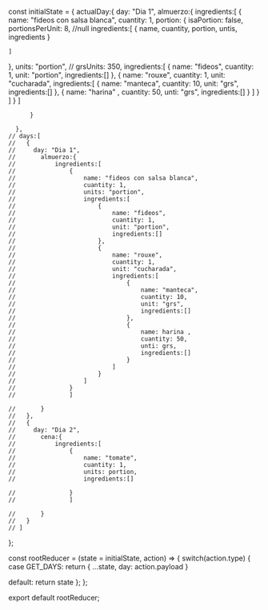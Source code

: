 
  
  const initialState = {
    actualDay:{
          day: "Dia 1",
          almuerzo:{
              ingredients:[
{
name: "fideos con salsa blanca",
cuantity: 1,
portion: {
    isaPortion: false,
    portionsPerUnit: 8, //null
    ingredients:[
        {
            name,
            cuantity,
            portion,
            untis,
            ingredients
        }

    ]
},
units: "portion",
// grsUnits: 350,
ingredients:[
        {
            name: "fideos",
            cuantity: 1,
            unit: "portion",
            ingredients:[]
        },
        {
            name: "rouxe",
            cuantity: 1,
            unit: "cucharada",
            ingredients:[
                {
                    name: "manteca",
                    cuantity: 10,
                    unit: "grs",
                    ingredients:[]
                },
                {
                    name: "harina" ,
                    cuantity: 50,
                    unti: "grs",
                    ingredients:[]
                }
            ]
        }
    ]
}
                  ]
  
          }
  
      },
    // days:[
    //   {
    //     day: "Dia 1",
    //       almuerzo:{
    //           ingredients:[
    //               {
    //                   name: "fideos con salsa blanca",
    //                   cuantity: 1,
    //                   units: "portion",
    //                   ingredients:[
    //                       {
    //                           name: "fideos",
    //                           cuantity: 1,
    //                           unit: "portion",
    //                           ingredients:[]
    //                       },
    //                       {
    //                           name: "rouxe",
    //                           cuantity: 1,
    //                           unit: "cucharada",
    //                           ingredients:[
    //                               {
    //                                   name: "manteca",
    //                                   cuantity: 10,
    //                                   unit: "grs",
    //                                   ingredients:[]
    //                               },
    //                               {
    //                                   name: harina ,
    //                                   cuantity: 50,
    //                                   unti: grs,
    //                                   ingredients:[]
    //                               }
    //                           ]
    //                       }
    //                   ]
    //               }
    //               ]

    //       }
    //   },
    //   {
    //     day: "Dia 2",
    //       cena:{
    //           ingredients:[
    //               {
    //                   name: "tomate",
    //                   cuantity: 1,
    //                   units: portion,
    //                   ingredients:[]
                          
    //               }
    //               ]

    //       }
    //   }
    // ]
  };

  const rootReducer = (state = initialState, action) => {
    switch(action.type) {
    case GET_DAYS:
      return {
        ...state,
        day: action.payload
    }


  default: return state
  };
  };

  export default rootReducer;

